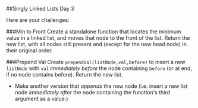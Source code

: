 ##Singly Linked Lists Day 3

Here are your challenges:

###Min to Front
Create a standalone function that locates the minimum value in a linked list, and moves that node to the front of the list. Return the new list, with all nodes still present and (except for the new head node) in
their original order.

###Prepend Val
Create `prependVal(listNode,val,before)` to insert a new `listNode` with `val` *immediately before* the node containing `before` (or at end, if no node contains before). Return the new list.
  + Make another version that *appends* the new node (i.e. insert a new list node *immediately after* the node containing the function's third argument as a value.)
